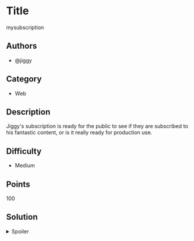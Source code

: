 # Title
mysubscription
## Authors

- @jiggy

## Category

- Web

## Description

Jiggy's subscription is ready for the public to see if they are subscribed to his fantastic content, or is it really ready for production use. 

## Difficulty

- Medium

## Points

100

## Solution

<details>
<summary>Spoiler</summary>

### Idea

Enumerate the landing page and other components of the site, then at the 
temporary_form exploit the union sql injection to enumerate the database
to find the flag.

### Walkthrough

1. Visit the website, submit the form and see that a form error is occuring no 
   matter the value, inspecting the html comments indicates that the form is out
   of action, and refers to a temporary form.
   
2. Enumerating robots.txt indicates that the endpoint /temporary_form exists,
   also just using the html comment note of temporary form and just bruteforcing
   the directory can work but is not intended

3. landing at /temporary_form presents a http authentication form, using the 
   default credentails username: admin and password: admin grants you access,
   the html comment from earlier indicates it was written by the user admin, 
   also admin admin is a default credential that should be tested.

4. the /temporary_form presents the same checking email function but works, 
   however, the input box for the email validates if it is an email, this can
   bypassed through intercepting the post request through burp or by simply inspecting
   the page and modifying the dom attribute type="email" of the input box to 
   type="text". This will allow any value to be inserted into the post parameters
   as there is no additional validation on the backend (yikes!).
   
5. The input box is vulnerable to Union SQLI as indicated by injecting **'** into the parameter which responds with an internal server error, the sql statement on the backend 
   is querying 5 columns from the users db and the email table. Using union enumeration by inserting 
   **'UNION null,null,null,null,null-- -** reveals there is 5 columns needed to validate the union statement for further exploitation. Note that the db is mysql and therefore requires comments to be 2 dashes and an additional dash with a space separating them (or just a space after the -- but for illustrative purposes i'll add a -) in order to be a comment. The comment is required in order for a valid statement as the query will break.
   
6. To find the location of the flag, union db enumeration needs to be undertaken. We can dump all the databases of the database by querying the various tables in the information_schema database, however specifically for the databases we can query the schemata table using **' UNION select null,schema_name,null,null,null from INFORMATION_SCHEMA.SCHEMATA-- -**

7. After dumping the databases, we can enumerate the tables of each database, if we enumerate the tables of mysql using **' UNION select null,TABLE_NAME,TABLE_SCHEMA,null,null from INFORMATION_SCHEMA.TABLES where table_schema='mysql'-- -** we find a table called flag

8. In order to dump the table flag inside the mysql database, we need to find the column names. **' UNION select null,COLUMN_NAME,TABLE_NAME,TABLE_SCHEMA,null from INFORMATION_SCHEMA.COLUMNS where table_name='flag'-- -** is querying the columns table in information_schema and our conditional statement will list out the column name for flag which is **flags**

9. We now know the db is mysql, the table is flag and the column name is flags. We can now execute a query statement to read the data of the flags table, using **'UNION select null,null,null,null,flags from mysql.flag-- -** we have attained the flag POGGERS
### Flag

`SECSOC{1l0v3uN10n1nJ3C710n}`

</details>

